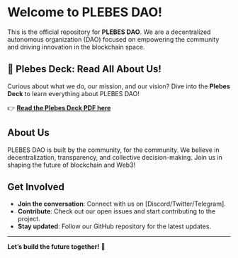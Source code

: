 # Welcome to PLEBES DAO!

This is the official repository for **PLEBES DAO**. We are a decentralized autonomous organization (DAO) focused on empowering the community and driving innovation in the blockchain space.

## 📖 **Plebes Deck: Read All About Us!**

Curious about what we do, our mission, and our vision? Dive into the **Plebes Deck** to learn everything about PLEBES DAO!

👉 [**Read the Plebes Deck PDF here**](https://github.com/PLEBES-DAO/Plebes/blob/main/PlebesDeck.pdf)

## About Us

PLEBES DAO is built by the community, for the community. We believe in decentralization, transparency, and collective decision-making. Join us in shaping the future of blockchain and Web3!

## Get Involved

- **Join the conversation**: Connect with us on [Discord/Twitter/Telegram].
- **Contribute**: Check out our open issues and start contributing to the project.
- **Stay updated**: Follow our GitHub repository for the latest updates.

---

**Let’s build the future together!** 🚀
